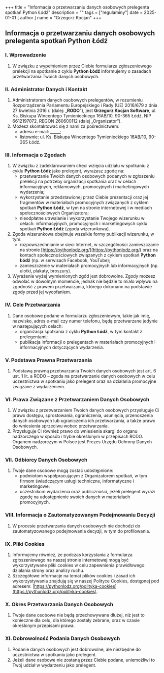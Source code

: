 +++
title = "Informacja o przetwarzaniu danych osobowych prelegenta spotkań Python Łódź"
description = ""
tags = ["regulaminy"]
date = 2025-01-01
[ author ]
  name = "Grzegorz Kocjan"
+++

## Informacja o przetwarzaniu danych osobowych prelegenta spotkań Python Łódź

### I. Wprowadzenie
1. W związku z wypełnieniem przez Ciebie formularza zgłoszeniowego prelekcji na spotkanie z cyklu **Python Łódź** informujemy o zasadach przetwarzania Twoich danych osobowych.

### II. Administrator Danych i Kontakt
1. Administratorem danych osobowych prelegentów, w rozumieniu Rozporządzenia Parlamentu Europejskiego i Rady (UE) 2016/679 z dnia 27 kwietnia 2016 r. (dalej: „**RODO**”), jest **Grzegorz Kocjan Software**, ul. Ks. Biskupa Wincentego Tymienieckiego 16AB/10, 90-365 Łódź, NIP 6612197072, REGON 260600112 (dalej „Organizator”).
2. Możesz skontaktować się z nami za pośrednictwem:
   - adresu e-mail: \_\_\_\_\_;
   - listownie: ul. Ks. Biskupa Wincentego Tymienieckiego 16AB/10, 90-365 Łódź.

### III. Informacja o Zgodach
1. W związku z zadeklarowaniem chęci wzięcia udziału w spotkaniu z cyklu **Python Łódź** jako prelegent, wyrażasz zgodę na:
   - przetwarzanie Twoich danych osobowych podanych w zgłoszeniu prelekcji na potrzeby organizacji spotkania oraz w celach informacyjnych, reklamowych, promocyjnych i marketingowych wydarzenia;
   - wykorzystanie przedstawionej przez Ciebie prezentacji oraz jej fragmentów w materiałach promocyjnych związanych z cyklem spotkań **Python Łódź**, w tym na stronie internetowej i w mediach społecznościowych Organizatora;
   - nieodpłatne utrwalanie i wykorzystanie Twojego wizerunku w celach: informacyjnych, promocyjnych i marketingowych cyklu spotkań **Python Łódź** (zgoda wizerunkowa).
2. Zgoda wizerunkowa obejmuje wszelkie formy publikacji wizerunku, w tym:
   - rozpowszechnianie w sieci Internet, w szczególności zamieszczanie na stronie [https://pythonlodz.org/](https://pythonlodz.org/) oraz na kontach społecznościowych związanych z cyklem spotkań **Python Łódź** (np. w serwisach Facebook, YouTube);
   - zamieszczenie w materiałach promocyjnych lub informacyjnych (np. ulotki, plakaty, broszury).
3. Wyrażenie wyżej wymienionych zgód jest dobrowolne. Zgody możesz odwołać w dowolnym momencie, jednak nie będzie to miało wpływu na zgodność z prawem przetwarzania, którego dokonano na podstawie zgody przed jej wycofaniem.

### IV. Cele Przetwarzania
1. Dane osobowe podane w formularzu zgłoszeniowym, takie jak imię, nazwisko, adres e-mail czy numer telefonu, będą przetwarzane jedynie w następujących celach:
   - organizacja spotkania z cyklu **Python Łódź**, w tym kontakt z prelegentami;
   - publikacja informacji o prelegentach w materiałach promocyjnych i informacyjnych dotyczących wydarzenia.

### V. Podstawa Prawna Przetwarzania
1. Podstawą prawną przetwarzania Twoich danych osobowych jest art. 6 ust. 1 lit. a RODO – zgoda na przetwarzanie danych osobowych w celu uczestnictwa w spotkaniu jako prelegent oraz na działania promocyjne związane z wydarzeniem.

### VI. Prawa Związane z Przetwarzaniem Danych Osobowych
1. W związku z przetwarzaniem Twoich danych osobowych przysługuje Ci prawo dostępu, sprostowania, ograniczenia, usunięcia, przenoszenia danych osobowych lub ograniczenia ich przetwarzania, a także prawo do wniesienia sprzeciwu wobec przetwarzania.
2. Przysługuje Ci również prawo do wniesienia skargi do organu nadzorczego w sposób i trybie określonym w przepisach RODO. Organem nadzorczym w Polsce jest Prezes Urzędu Ochrony Danych Osobowych.

### VII. Odbiorcy Danych Osobowych
1. Twoje dane osobowe mogą zostać udostępnione:
   - podmiotom współpracującym z Organizatorem spotkań, w tym firmom świadczącym usługi techniczne, informatyczne i marketingowe;
   - uczestnikom wydarzenia oraz publiczności, jeżeli prelegent wyrazi zgodę na udostępnienie swoich danych w materiałach promocyjnych.

### VIII. Informacja o Zautomatyzowanym Podejmowaniu Decyzji
1. W procesie przetwarzania danych osobowych nie dochodzi do zautomatyzowanego podejmowania decyzji, w tym do profilowania.

### IX. Pliki Cookies
1. Informujemy również, że podczas korzystania z formularza zgłoszeniowego na naszej stronie internetowej mogą być wykorzystywane pliki cookies w celu zapewnienia prawidłowego działania strony oraz analizy ruchu.
2. Szczegółowe informacje na temat plików cookies i zasad ich wykorzystywania znajdują się w naszej Polityce Cookies, dostępnej pod adresem: [https://pythonlodz.org/polityka-cookies](https://pythonlodz.org/polityka-cookies).

### X. Okres Przetwarzania Danych Osobowych
1. Twoje dane osobowe nie będą przechowywane dłużej, niż jest to konieczne dla celu, dla którego zostały zebrane, oraz w czasie określonym przepisami prawa.

### XI. Dobrowolność Podania Danych Osobowych
1. Podanie danych osobowych jest dobrowolne, ale niezbędne do uczestnictwa w spotkaniu jako prelegent.
2. Jeżeli dane osobowe nie zostaną przez Ciebie podane, uniemożliwi to Twój udział w wydarzeniu jako prelegent.
